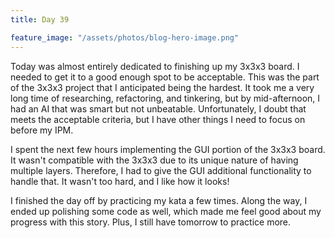 ```yaml
---
title: Day 39

feature_image: "/assets/photos/blog-hero-image.png"
---
```


Today was almost entirely dedicated to finishing up my 3x3x3 board. I needed to get it to
a good enough spot to be acceptable. This was the part of the 3x3x3 project that I anticipated
being the hardest. It took me a very long time of researching, refactoring, and tinkering, but by
mid-afternoon, I had an AI that was smart but not unbeatable. Unfortunately, I doubt that meets the
acceptable criteria, but I have other things I need to focus on before my IPM.

I spent the next few hours implementing the GUI portion of the 3x3x3 board. It wasn't compatible
with the 3x3x3 due to its unique nature of having multiple layers. Therefore, I had to give the
GUI additional functionality to handle that. It wasn't too hard, and I like how it looks!

I finished the day off by practicing my kata a few times. Along the way, I ended up polishing
some code as well, which made me feel good about my progress with this story. Plus, I still have
tomorrow to practice more.